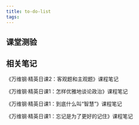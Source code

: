 ```yaml
---
title: to-do-list
tags:
---
```


## 课堂测验

## 相关笔记

《万维钢·精英日课2：客观题和主观题》课程笔记

  《万维钢·精英日课1：怎样优雅地谈论政治》课程笔记

  《万维钢·精英日课1：到底什么叫“智慧”》课程笔记

《万维钢·精英日课1：忘记是为了更好的记住》课程笔记

  
